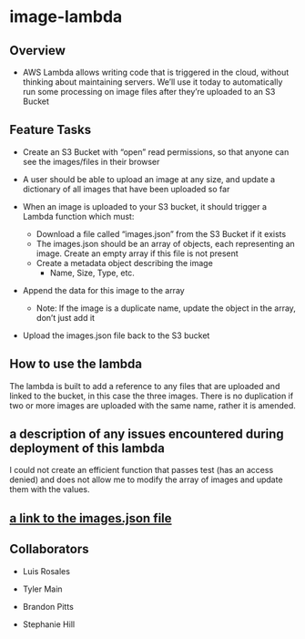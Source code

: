 # image-lambda

## Overview

- AWS Lambda allows writing code that is triggered in the cloud, without thinking about maintaining servers. We’ll use it today to automatically run some processing on image files after they’re uploaded to an S3 Bucket

## Feature Tasks

- Create an S3 Bucket with “open” read permissions, so that anyone can see the images/files in their browser

- A user should be able to upload an image at any size, and update a dictionary of all images that have been uploaded so far

- When an image is uploaded to your S3 bucket, it should trigger a Lambda function which must:
  - Download a file called “images.json” from the S3 Bucket if it exists
  - The images.json should be an array of objects, each representing an image. Create an empty array if this file is not present
  - Create a metadata object describing the image
    - Name, Size, Type, etc.

- Append the data for this image to the array
  - Note: If the image is a duplicate name, update the object in the array, don’t just add it

- Upload the images.json file back to the S3 bucket

## How to use the lambda

The lambda is built to add a reference to any files that are uploaded and linked to the bucket, in this case the three images. There is no duplication if two or more images are uploaded with the same name, rather it is amended.

## a description of any issues encountered during deployment of this lambda

I could not create an efficient function that passes test (has an access denied) and does not allow me to modify the array of images and update them with the values.

## [a link to the images.json file](https://kf-image-lambda.s3.us-west-1.amazonaws.com/images.json)

## Collaborators

- Luis Rosales

- Tyler Main

- Brandon Pitts

- Stephanie Hill
